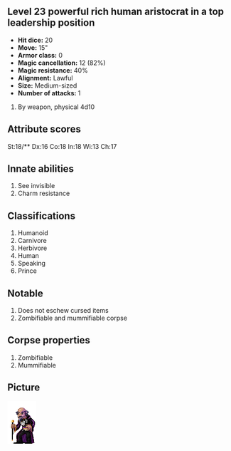 ## Level 23 powerful rich human aristocrat in a top leadership position
- **Hit dice:** 20
- **Move:** 15"
- **Armor class:** 0
- **Magic cancellation:** 12 (82%)
- **Magic resistance:** 40%
- **Alignment:** Lawful
- **Size:** Medium-sized
- **Number of attacks:** 1
1. By weapon, physical 4d10
## Attribute scores
St:18/** Dx:16 Co:18 In:18 Wi:13 Ch:17
## Innate abilities
1. See invisible
2. Charm resistance
## Classifications
1. Humanoid
2. Carnivore
3. Herbivore
4. Human
5. Speaking
6. Prince
## Notable
1. Does not eschew cursed items
2. Zombifiable and mummifiable corpse
## Corpse properties
1. Zombifiable
2. Mummifiable
## Picture
![Croesus](https://github.com/hyvanmielenpelit/GnollHackTileSet/blob/main/Monsters/croesus/croesus.png)
